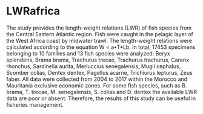 # LWRafrica
The study provides the length-weight relations (LWR) of fish species from the Central Eastern Atlantic region. Fish were caught in the pelagic layer of the West Africa coast by midwater trawl. The length-weight relations were calculated according to the equation W = a•T•Lb. In total, 17453 specimens belonging to 10 families and 13 fish species were analyzed: Beryx splendens, Brama brama, Trachurus trecae, Trachurus trachurus, Caranx rhonchus, Sardinella aurita, Merluccius senegalensis, Mugil cephalus, Scomber colias, Dentex dentex, Pagellus acarne, Trichiurus lepturus, Zeus faber. All data were collected from 2004 to 2017 within the Morocco and Mauritania exclusive economic zones. For some fish species, such as B. brama, T. trecae, M. senegalensis, S. colias and D. dentex the available LWR data are poor or absent. Therefore, the results of this study can be useful in fisheries management.
